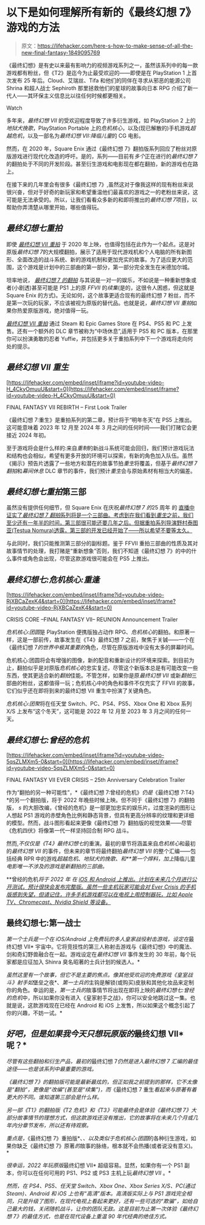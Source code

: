 # 以下是如何理解所有新的《最终幻想 7》游戏的方法

> 原文：<https://lifehacker.com/here-s-how-to-make-sense-of-all-the-new-final-fantasy-1849095769>

《最终幻想》是有史以来最有影响力的视频游戏系列之一，虽然该系列中的每一款游戏都有粉丝，但《T2》是迄今为止最受欢迎的——即使是在 PlayStation 1 上首次发布 25 年后。Cloud、艾瑞丝、Tifa 和他们的同伴在寻求从邪恶的能源公司 Shrina 和超人战士 Sephiroth 那里拯救他们的星球的故事向日本 RPG 介绍了新一代人——其环保主义信息比以往任何时候都更相关。

Watch

多年来，*最终幻想 VII* 的受欢迎程度导致了许多衍生游戏，如 PlayStation 2 上的*地狱犬挽歌*，PlayStation Portable 上的*危机核心*，以及(现已解散的)手机游戏*超越危机*，以及一部名为*最终幻想 VII:降临儿童*的 CG 电影。

然而，在 2020 年，Square Enix 通过《最终幻想 7》翻拍版系列回应了粉丝对原版游戏进行现代化改造的呼吁。是的，系列——目前有*多个*正在进行的*最终幻想 7*的翻拍处于不同的开发阶段。甚至衍生游戏和电影现在都在翻拍，新的游戏也在路上。

在接下来的几年里会有很多《最终幻想 7》,虽然这对于像我这样的现有粉丝来说很兴奋，但对于好奇的新玩家和希望重温他们最喜欢的游戏之一的老粉丝来说，这可能是无法承受的。所以，让我们看看众多新的和即将推出的*最终幻想 7*项目，以帮助你弄清楚从哪里开始，哪些值得玩。

## *最终幻想七重拍*

即使 [*最终幻想 VII 重拍*](https://www.amazon.com/Final-Fantasy-VII-Remake-PlayStation-4/dp/B00ZS80PC2?asc_campaign=InlineText&asc_refurl=https://lifehacker.com/here-s-how-to-make-sense-of-all-the-new-final-fantasy-1849095769&asc_source=&tag=kinjalifehackerlink-20) 于 2020 年上映，也值得包括在此作为一个起点。这是对原版*最终幻想 7*的大规模翻拍，展示了适用于现代游戏机和个人电脑的所有新图形、全面改造的战斗系统、新的游戏机制和更加充实的故事。为了适应更大的范围，这个游戏是计划中的三部曲的第一部分，第一部分完全发生在米德加尔城。

坦率地说， [*最终幻想 7 的翻拍*](https://www.amazon.com/Final-Fantasy-VII-Remake-PlayStation-4/dp/B00ZS80PC2?asc_campaign=InlineText&asc_refurl=https://lifehacker.com/here-s-how-to-make-sense-of-all-the-new-final-fantasy-1849095769&asc_source=&tag=kinjalifehackerlink-20) 与其说是一对一的娱乐，不如说是一种重新想象或者(小剧透)甚至可能是 PS1 上的原 *FFVII* 的*续集*(是的，这很令人困惑，但这就是 Square Enix 的方式)。无论如何，这个故事更适合现有的最终幻想 7 粉丝，而不是第一次玩的玩家，不应该被视为原版的替代品。也就是说，*最终幻想 VII 重拍*如果你热爱原版游戏，绝对值得一玩。

[*最终幻想 VII 重拍*](https://www.amazon.com/Final-Fantasy-VII-Remake-PlayStation-4/dp/B00ZS80PC2?asc_campaign=InlineText&asc_refurl=https://lifehacker.com/here-s-how-to-make-sense-of-all-the-new-final-fantasy-1849095769&asc_source=&tag=kinjalifehackerlink-20) 通过 Steam 和 Epic Games Store 在 PS4、PS5 和 PC 上发售。还有一个额外的 DLC 章节被称为“中场休息”,适用于 PS5 和 PC 版本，在那里你可以扮演勇敢的忍者 Yuffie，并包括更多关于重拍系列中下一个游戏将走向何处的提示。

## *最终幻想 VII 重生*

 [https://lifehacker.com/embed/inset/iframe?id=youtube-video-H_4CkyOmuuU&start=0](https://lifehacker.com/embed/inset/iframe?id=youtube-video-H_4CkyOmuuU&start=0)

<figcaption class="sc-1ptbguh-0 hxeMec caption">FINAL FANTASY VII REBIRTH – First Look Trailer</figcaption> 

《最终幻想 7:重生》是重拍系列的第二章，预计将于“明年冬天”在 PS5 上推出。这可能意味着 2023 年 12 月至 2024 年 3 月之间的任何时间——我们打赌它会更接近 2024 年初。

至于游戏将会是什么样的:来自*重制*的新战斗系统可能会回归，我们预计游戏玩法和结构也会相似，希望有更多开放的环境可以探索，有新的角色加入队伍。虽然《揭示》预告片透露了一些地方和潜在的故事节拍*重生*将覆盖，但基于*最终幻想 7 翻拍*和*幕间休息* DLC 章节的事件，我们预计*重生*会与原始素材有相当大的偏差。

## *最终幻想七重拍*第三部

虽然没有提供任何细节，但 Square Enix 在庆祝*最终幻想 7 的*25 周年 的 [直播中证实了*最终幻想 7 翻拍*系列将是一个三部曲。考虑到在我们看到*重生*之前，我们至少还有一年半的时间，第三部很可能还要几年之后。但据重拍系列导演野村泰图亚(Testua Nomura)透露，第三部的开发已经开始了——所以希望不要等太久。](https://www.youtube.com/watch?v=uAVvmd4Qd9M) 

与此同时，我们只能推测第三部分的副标题。鉴于 FFVII 重拍三部曲的性质及其对故事情节的处理，我打赌是“重新想象”否则，我们不知道《最终幻想 7》的中的什么事件或角色会出现，尽管这款游戏很可能会在 PS5 上推出。

## *最终幻想七:危机核心:重逢*

 [https://lifehacker.com/embed/inset/iframe?id=youtube-video-RjXBCaZexK4&start=0](https://lifehacker.com/embed/inset/iframe?id=youtube-video-RjXBCaZexK4&start=0)

<figcaption class="sc-1ptbguh-0 hxeMec caption">CRISIS CORE –FINAL FANTASY VII– REUNION Announcement Trailer</figcaption> 

*危机核心:团圆*是 PlayStation 便携版独占动作 RPG、*危机核心*的翻拍。和原著一样，这是一部前传，故事发生在《T4》最终幻想 7 之前，聚焦于关铖——一个在《最终幻想 7*的世界中极其重要的*角色，尽管在原版游戏中没有太多的屏幕时间。

危机核心:团圆将会有增强的图像，新的配音和重新设计的环境来探索。到目前为止，翻拍似乎是对原版*危机核心*的忠实复述，尽管这个新版本总是有可能改变一些东西，使其更适合新的*翻拍*佳能。不管怎样，如果你是原*最终幻想 VII* 或新*翻拍*三部曲的粉丝，这都值得一玩；危机核心中的角色和事件不仅充实了 FFVII 的故事，它们似乎还在即将到来的最终幻想 VII 重生中扮演了关键角色。

*危机核心:团聚*将在任天堂 Switch、PC、PS4、PS5、Xbox One 和 Xbox 系列 X/S 上发布“这个冬天”，这可能是 2022 年 12 月至 2023 年 3 月之间的任何一天。

## *最终幻想七:曾经的危机*

 [https://lifehacker.com/embed/inset/iframe?id=youtube-video-5qsZLMXm5-0&start=0](https://lifehacker.com/embed/inset/iframe?id=youtube-video-5qsZLMXm5-0&start=0)

<figcaption class="sc-1ptbguh-0 hxeMec caption">FINAL FANTASY VII EVER CRISIS – 25th Anniversary Celebration Trailer</figcaption> 

作为“翻拍的另一种可能性”，*《最终幻想 7:曾经的危机》*仍是*《最终幻想 7:T4》*的另一个翻拍版，将于 2022 年晚些时候上映。但不同于《最终幻想 7》的翻拍版， *s* 的大胆改编，《曾经的危机》是一部更加忠实的娱乐片。过度渲染的图形让人想起 PS1 游戏的赤壁角色比例和静态背景，但具有更高分辨率的纹理和更详细的模型。然而，战斗图形看起来更像《最终幻想 7》翻拍版的视觉效果——尽管《危机四伏》将像第一代一样坚持回合制 RPG 战斗。

然而,*不仅仅是《T4》最终幻想七*的重演。最初的章节将涵盖来自*危机核心*和最初的*最终幻想 VII* 的事件，但未来的章节将最终翻拍*最终幻想 VII* 的整个汇编——包括经典 RPR 中的游戏*超越危机*、*地狱犬的挽歌、*和**第一个焊料*，加上*降临儿童*电影唯一不涉及的游戏是新翻拍的三部曲。*

**曾经的危机*将于 2022 年 在 [iOS 和 Android 上推出。计划在未来几个月进行公开测试，预计很快会发布完整版。虽然一些主机玩家可能会对 *Ever Crisis 的*手机版感到失望，但请记住，许多手机游戏都可以在电视上用控制器玩，比如 Apple TV、Chromecast、Nvidia Shield 等设备。](https://ffvii-ever-crisis.square-enix-games.com/en-us/)*

## **最终幻想七:第一战士**

*第一个士兵是一个在 iOS/Android 上免费玩的多人皇家战役射击游戏，设定在*最终幻想 VII* 宇宙中。它将竞技性的第三人称射击游戏与《最终幻想》中的魔法、剑和奇幻野兽融合在一起。游戏设定在*最终幻想 VII* 事件发生的 30 年前，每个玩家都是应征加入 Shinra 臭名昭著的士兵计划的候选人。* 

*虽然这里有一个故事，但它不是主要的焦点。像其他受欢迎的免费游戏《皇室战斗》射手如*堡垒之夜*、*第一士兵的*主钩是解锁(或购买)皮肤和其他化妆品来定制你的角色。幸运的是，*第一士兵的*故事情节将出现在即将上映的*最终幻想七:曾经的危机*中，所以如果你没有进入《皇家射手之战》，你可以安全地跳过这一集。也就是说，这款游戏现在已经在 Android 和 iOS 上发售，所以如果这个概念引起了你的兴趣，不妨一试。* 

## *好吧，但是如果我今天只想玩原版的*最终幻想 VII* 呢？*

*尽管有这些翻拍和衍生产品，最初的*最终幻想 7*仍然是进入最终幻想 7 汇编的最佳途径——也是该系列中最重要的游戏。* 

*《最终幻想 7》的翻拍版可能是最新最炫的，但正如我之前提到的那样，它不太像是“翻拍”，更像是“改编”(甚至是“续集”)，而*《最终幻想 7 重生*看起来与原著有着更大的不同。谁知道第三部会是什么样。*

*另一部《T1》的翻拍版《T2 危机》和《T3》可能最终会是体验《最终幻想 7》大部分故事情节的理想方式，但这款游戏还没有推出，它的故事将在未来几个月或几年内分章节发布，所以还有待观察。*

*重点是，*《最终幻想 7》重拍版*、*、*以及类似于*危机核心:团圆*的各种衍生游戏，如果你缺乏《最终幻想 7》原著*的*故事的脉络，根本就不会热播(或者说没有意义)。*

*很幸运，2022 年玩原版*最终幻想 VII* 超级容易。显然，如果你有一个 PS1 副本，你可以在任何可用的 PS1、PS2 或 PS3 主机上玩*最终幻想 VII* 。*

*然而，在 PS4、PS5、任天堂 Switch、Xbox One、Xbox Series X/S、PC(通过 Steam)、Android 和 iOS 上也有“高清”版本。高清版实际上与 PS1 游戏完全相同，只是升级了图形，在现代电视上看起来更好，还有一些可选的“欺骗”，如给自己最大的钱，关闭随机战斗，让你的团队无敌。这是目前为止第一次体验《最终幻想 7》的最佳方式，也是在现代设备上重温 90 年代经典的绝佳方式。*